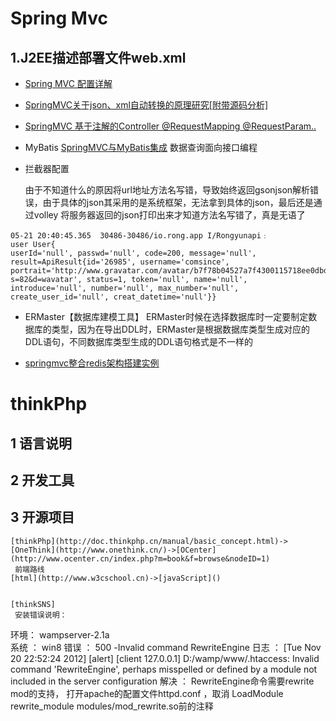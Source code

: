 # Spring Mvc

## 1.J2EE描述部署文件web.xml

* [Spring MVC 配置详解](http://www.cnblogs.com/superjt/p/3309255.html)
* [SpringMVC关于json、xml自动转换的原理研究[附带源码分析]](http://www.cnblogs.com/fangjian0423/p/springMVC-xml-json-convert.html)
* [SpringMVC 基于注解的Controller @RequestMapping @RequestParam.. ](http://blog.csdn.net/lufeng20/article/details/7598801)



* MyBatis
  [SpringMVC与MyBatis集成](http://blog.csdn.net/techbirds_bao/article/details/9233599/)
数据查询面向接口编程



* 拦截器配置

   由于不知道什么的原因将url地址方法名写错，导致始终返回gsonjson解析错误，由于具体的json其采用的是系统框架，无法拿到具体的json，最后还是通过volley
   将服务器返回的json打印出来才知道方法名写错了，真是无语了

```
05-21 20:40:45.365  30486-30486/io.rong.app I/Rongyunapi﹕ 
user User{
userId='null', passwd='null', code=200, message='null', result=ApiResult{id='26985', username='comsince', portrait='http://www.gravatar.com/avatar/b7f78b04527a7f4300115718ee0dbd3b?s=82&d=wavatar', status=1, token='null', name='null', introduce='null', number='null', max_number='null', create_user_id='null', creat_datetime='null'}}

```



* ERMaster【数据库建模工具】
  ERMaster时候在选择数据库时一定要制定数据库的类型，因为在导出DDL时，ERMaster是根据数据库类型生成对应的DDL语句，不同数据库类型生成的DDL语句格式是不一样的


* [springmvc整合redis架构搭建实例](http://www.cnblogs.com/dennisit/p/3614521.html?utm_source=tuicool)



# thinkPhp
## 1 语言说明
## 2 开发工具
## 3 开源项目
    [thinkPhp](http://doc.thinkphp.cn/manual/basic_concept.html)->[OneThink](http://www.onethink.cn/)->[OCenter](http://www.ocenter.cn/index.php?m=book&f=browse&nodeID=1)
     前端路线
    [html](http://www.w3cschool.cn)->[javaScript]()


    [thinkSNS]
     安装错误说明：
环境：   wampserver-2.1a    
系统 ：  win8
错误 ：  500 -Invalid command RewriteEngine
日志 ： [Tue Nov 20 22:52:24 2012] [alert] [client 127.0.0.1] D:/wamp/www/.htaccess: Invalid command 'RewriteEngine', perhaps misspelled or defined by a module not included in the server configuration
解决 ： RewriteEngine命令需要rewrite mod的支持，
       打开apache的配置文件httpd.conf ，取消 LoadModule rewrite_module modules/mod_rewrite.so前的注释


